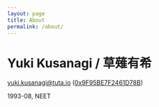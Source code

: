 ```yaml
---
layout: page
title: About
permalink: /about/
---
```


# Yuki Kusanagi / 草薙有希

yuki.kusanagi@tuta.io ([0x9F95BE7F2461D78B](https://pgp.key-server.io/download/0x9F95BE7F2461D78B))

1993-08, NEET
